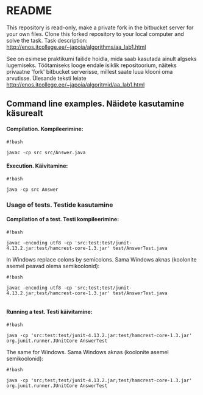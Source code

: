 # README #

This repository is read-only, make a private fork in the bitbucket server
for your own files. Clone this forked repository to your local computer and 
solve the task.
Task description:
http://enos.itcollege.ee/~japoia/algorithms/aa_lab1.html

See on esimese praktikumi failide hoidla, mida saab kasutada ainult algseks 
lugemiseks. Töötamiseks looge endale isiklik repositoorium, näiteks 
privaatne 'fork' bitbucket serverisse, millest saate luua klooni oma arvutisse.
Ülesande teksti leiate http://enos.itcollege.ee/~japoia/algoritmid/aa_lab1.html

## Command line examples. Näidete kasutamine käsurealt ##
#### Compilation. Kompileerimine: ####

```
#!bash

javac -cp src src/Answer.java
```

#### Execution. Käivitamine: ####

```
#!bash

java -cp src Answer
```


### Usage of tests. Testide kasutamine ###
#### Compilation of a test. Testi kompileerimine: ####

```
#!bash

javac -encoding utf8 -cp 'src:test:test/junit-4.13.2.jar:test/hamcrest-core-1.3.jar' test/AnswerTest.java

```
In Windows replace colons by semicolons. Sama Windows aknas (koolonite asemel peavad olema semikoolonid):

```
#!bash

javac -encoding utf8 -cp 'src;test;test/junit-4.13.2.jar;test/hamcrest-core-1.3.jar' test/AnswerTest.java


```

#### Running a test. Testi käivitamine: ####

```
#!bash

java -cp 'src:test:test/junit-4.13.2.jar:test/hamcrest-core-1.3.jar' org.junit.runner.JUnitCore AnswerTest
```

The same for Windows. Sama Windows aknas (koolonite asemel semikoolonid):

```
#!bash

java -cp 'src;test;test/junit-4.13.2.jar;test/hamcrest-core-1.3.jar' org.junit.runner.JUnitCore AnswerTest
```
